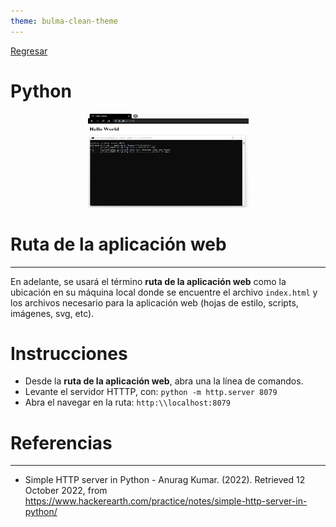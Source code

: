 ```yaml
---
theme: bulma-clean-theme
---
```


[Regresar](/DAWM/)

Python
=======================

  <p align="center">
    <img width="257" height="150" src="imagenes/python.png">
  </p>

Ruta de la aplicación web
=========================

* * *

En adelante, se usará el término **ruta de la aplicación web** como la ubicación en su máquina local donde se encuentre el archivo `index.html` y los archivos necesario para la aplicación web (hojas de estilo, scripts, imágenes, svg, etc).


Instrucciones
===============

* Desde la **ruta de la aplicación web**, abra una la línea de comandos.
* Levante el servidor HTTTP, con: ```python -m http.server 8079```
* Abra el navegar en la ruta: ```http:\\localhost:8079```

Referencias 
===========

* * *

* Simple HTTP server in Python - Anurag Kumar. (2022). Retrieved 12 October 2022, from https://www.hackerearth.com/practice/notes/simple-http-server-in-python/
